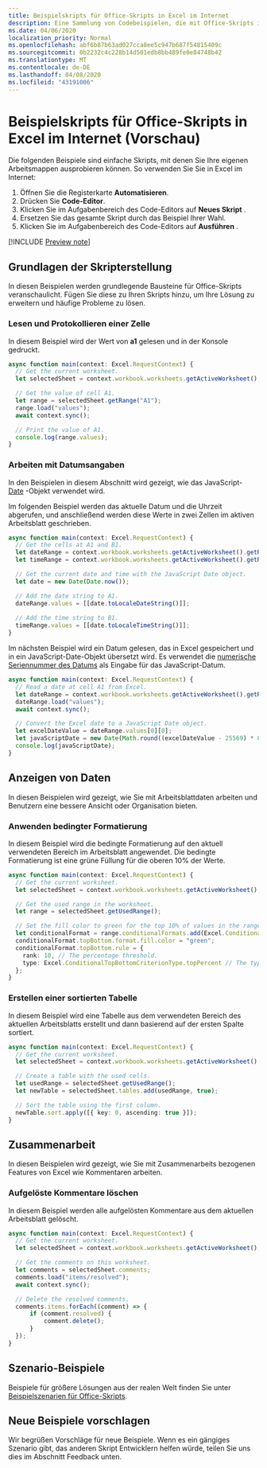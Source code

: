 ```yaml
---
title: Beispielskripts für Office-Skripts in Excel im Internet
description: Eine Sammlung von Codebeispielen, die mit Office-Skripts in Excel im Internet verwendet werden sollen.
ms.date: 04/06/2020
localization_priority: Normal
ms.openlocfilehash: abf6b87b63ad027cca8ee5c947b687f54815409c
ms.sourcegitcommit: 0b2232c4c228b14d501edb8bb489fe0e84748b42
ms.translationtype: MT
ms.contentlocale: de-DE
ms.lasthandoff: 04/08/2020
ms.locfileid: "43191006"
---
```

# <a name="sample-scripts-for-office-scripts-in-excel-on-the-web-preview"></a>Beispielskripts für Office-Skripts in Excel im Internet (Vorschau)

Die folgenden Beispiele sind einfache Skripts, mit denen Sie Ihre eigenen Arbeitsmappen ausprobieren können. So verwenden Sie Sie in Excel im Internet:

1. Öffnen Sie die Registerkarte **Automatisieren**.
2. Drücken Sie **Code-Editor**.
3. Klicken Sie im Aufgabenbereich des Code-Editors auf **Neues Skript** .
4. Ersetzen Sie das gesamte Skript durch das Beispiel Ihrer Wahl.
5. Klicken Sie im Aufgabenbereich des Code-Editors auf **Ausführen** .

[!INCLUDE [Preview note](../includes/preview-note.md)]

## <a name="scripting-basics"></a>Grundlagen der Skripterstellung

In diesen Beispielen werden grundlegende Bausteine für Office-Skripts veranschaulicht. Fügen Sie diese zu Ihren Skripts hinzu, um Ihre Lösung zu erweitern und häufige Probleme zu lösen.

### <a name="read-and-log-one-cell"></a>Lesen und Protokollieren einer Zelle

In diesem Beispiel wird der Wert von **a1** gelesen und in der Konsole gedruckt.

``` TypeScript
async function main(context: Excel.RequestContext) {
  // Get the current worksheet.
  let selectedSheet = context.workbook.worksheets.getActiveWorksheet();

  // Get the value of cell A1.
  let range = selectedSheet.getRange("A1");
  range.load("values");
  await context.sync();

  // Print the value of A1.
  console.log(range.values);
}
```

### <a name="work-with-dates"></a>Arbeiten mit Datumsangaben

In den Beispielen in diesem Abschnitt wird gezeigt, wie das JavaScript- [Date](https://developer.mozilla.org/docs/web/javascript/reference/global_objects/date) -Objekt verwendet wird.

Im folgenden Beispiel werden das aktuelle Datum und die Uhrzeit abgerufen, und anschließend werden diese Werte in zwei Zellen im aktiven Arbeitsblatt geschrieben.

```TypeScript
async function main(context: Excel.RequestContext) {
  // Get the cells at A1 and B1.
  let dateRange = context.workbook.worksheets.getActiveWorksheet().getRange("A1");
  let timeRange = context.workbook.worksheets.getActiveWorksheet().getRange("B1");

  // Get the current date and time with the JavaScript Date object.
  let date = new Date(Date.now());

  // Add the date string to A1.
  dateRange.values = [[date.toLocaleDateString()]];
  
  // Add the time string to B1.
  timeRange.values = [[date.toLocaleTimeString()]];
}
```

Im nächsten Beispiel wird ein Datum gelesen, das in Excel gespeichert und in ein JavaScript-Date-Objekt übersetzt wird. Es verwendet die [numerische Seriennummer des Datums](https://support.office.com/article/now-function-3337fd29-145a-4347-b2e6-20c904739c46) als Eingabe für das JavaScript-Datum.

```TypeScript
async function main(context: Excel.RequestContext) {
  // Read a date at cell A1 from Excel.
  let dateRange = context.workbook.worksheets.getActiveWorksheet().getRange("A1");
  dateRange.load("values");
  await context.sync();

  // Convert the Excel date to a JavaScript Date object.
  let excelDateValue = dateRange.values[0][0];
  let javaScriptDate = new Date(Math.round((excelDateValue - 25569) * 86400 * 1000));
  console.log(javaScriptDate);
}
```

## <a name="display-data"></a>Anzeigen von Daten

In diesen Beispielen wird gezeigt, wie Sie mit Arbeitsblattdaten arbeiten und Benutzern eine bessere Ansicht oder Organisation bieten.

### <a name="apply-conditional-formatting"></a>Anwenden bedingter Formatierung

In diesem Beispiel wird die bedingte Formatierung auf den aktuell verwendeten Bereich im Arbeitsblatt angewendet. Die bedingte Formatierung ist eine grüne Füllung für die oberen 10% der Werte.

```TypeScript
async function main(context: Excel.RequestContext) {
  // Get the current worksheet.
  let selectedSheet = context.workbook.worksheets.getActiveWorksheet();

  // Get the used range in the worksheet.
  let range = selectedSheet.getUsedRange();

  // Set the fill color to green for the top 10% of values in the range.
  let conditionalFormat = range.conditionalFormats.add(Excel.ConditionalFormatType.topBottom);
  conditionalFormat.topBottom.format.fill.color = "green";
  conditionalFormat.topBottom.rule = {
    rank: 10, // The percentage threshold.
    type: Excel.ConditionalTopBottomCriterionType.topPercent // The type of the top/bottom condition.
  };
}
```

### <a name="create-a-sorted-table"></a>Erstellen einer sortierten Tabelle

In diesem Beispiel wird eine Tabelle aus dem verwendeten Bereich des aktuellen Arbeitsblatts erstellt und dann basierend auf der ersten Spalte sortiert.

```TypeScript
async function main(context: Excel.RequestContext) {
  // Get the current worksheet.
  let selectedSheet = context.workbook.worksheets.getActiveWorksheet();

  // Create a table with the used cells.
  let usedRange = selectedSheet.getUsedRange();
  let newTable = selectedSheet.tables.add(usedRange, true);

  // Sort the table using the first column.
  newTable.sort.apply([{ key: 0, ascending: true }]);
}
```

## <a name="collaboration"></a>Zusammenarbeit

In diesen Beispielen wird gezeigt, wie Sie mit Zusammenarbeits bezogenen Features von Excel wie Kommentaren arbeiten.

### <a name="delete-resolved-comments"></a>Aufgelöste Kommentare löschen

In diesem Beispiel werden alle aufgelösten Kommentare aus dem aktuellen Arbeitsblatt gelöscht.

```TypeScript
async function main(context: Excel.RequestContext) {
  // Get the current worksheet.
  let selectedSheet = context.workbook.worksheets.getActiveWorksheet();

  // Get the comments on this worksheet.
  let comments = selectedSheet.comments;
  comments.load("items/resolved");
  await context.sync();

  // Delete the resolved comments.
  comments.items.forEach((comment) => {
      if (comment.resolved) {
          comment.delete();
      }
  });
}
```

## <a name="scenario-samples"></a>Szenario-Beispiele

Beispiele für größere Lösungen aus der realen Welt finden Sie unter [Beispielszenarien für Office-Skripts](scenarios/sample-scenario-overview.md).

## <a name="suggest-new-samples"></a>Neue Beispiele vorschlagen

Wir begrüßen Vorschläge für neue Beispiele. Wenn es ein gängiges Szenario gibt, das anderen Skript Entwicklern helfen würde, teilen Sie uns dies im Abschnitt Feedback unten.

